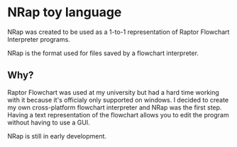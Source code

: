 # NRap toy language

NRap was created to be used as a 1-to-1 representation of Raptor Flowchart Interpreter programs.

NRap is the format used for files saved by a flowchart interpreter. 

## Why?
Raptor Flowchart was used at my university but had a hard time working with it because it's officialy only supported on windows.
I decided to create my own cross-platform flowchart interpreter and NRap was the first step. Having a text representation of the flowchart allows you to edit the program without having to use a GUI.

NRap is still in early development.
